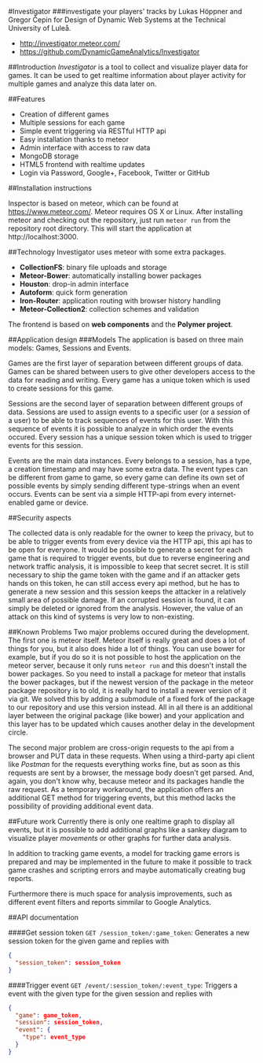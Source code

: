 #Investigator
###investigate your players' tracks
by Lukas Höppner and Gregor Čepin for Design of Dynamic Web Systems at the Technical University of Luleå.

* http://investigator.meteor.com/
* https://github.com/DynamicGameAnalytics/Investigator

##Introduction
*Investigator* is a tool to collect and visualize player data for games. It can be used to get realtime information about player activity for multiple games and analyze this data later on.

##Features
* Creation of different games
* Multiple sessions for each game
* Simple event triggering via RESTful HTTP api
* Easy installation thanks to meteor
* Admin interface with access to raw data
* MongoDB storage
* HTML5 frontend with realtime updates
* Login via Password, Google+, Facebook, Twitter or GitHub

##Installation instructions

Inspector is based on meteor, which can be found at https://www.meteor.com/. Meteor requires OS X or Linux.
After installing meteor and checking out the repository, just run `meteor run` from the repository root directory. This will start the application at http://localhost:3000.

##Technology
Investigator uses meteor with some extra packages.
* **CollectionFS**: binary file uploads and storage
* **Meteor-Bower**: automatically installing bower packages
* **Houston**: drop-in admin interface
* **Autoform**: quick form generation
* **Iron-Router**: application routing with browser history handling
* **Meteor-Collection2**: collection schemes and validation

The frontend is based on **web components** and the **Polymer project**.

##Application design
###Models
The application is based on three main models: Games, Sessions and Events.

Games are the first layer of separation between different groups of data. Games can be shared between users to give other developers access to the data for reading and writing. Every game has a unique token which is used to create sessions for this game.

Sessions are the second layer of separation between different groups of data. Sessions are used to assign events to a specific user (or a *session* of a user) to be able to track sequences of events for this user. With this sequence of events it is possible to analyze in which order the events occured. Every session has a unique session token which is used to trigger events for this session.

Events are the main data instances. Every belongs to a session, has a type, a creation timestamp and may have some extra data. The event types can be different from game to game, so every game can define its own set of possible events by simply sending different type-strings when an event occurs. Events can be sent via a simple HTTP-api from every internet-enabled game or device.

##Security aspects

The collected data is only readable for the owner to keep the privacy, but to be able to trigger events from every device via the HTTP api, this api has to be open for everyone. It would be possible to generate a secret for each game that is required to trigger events, but due to reverse engineering and network traffic analysis, it is impossible to keep that secret secret. It is still necessary to ship the game token with the game and if an attacker gets hands on this token, he can still access every api method, but he has to generate a new session and this session keeps the attacker in a relatively small area of possible damage. If an corrupted session is found, it can simply be deleted or ignored from the analysis. However, the value of an attack on this kind of systems is very low to non-existing.

##Known Problems
Two major problems occured during the development. The first one is meteor itself. Meteor itself is really great and does a lot of things for you, but it also does hide a lot of things. You can use bower for example, but if you do so it is not possible to host the application on the meteor server, because it only runs `meteor run` and this doesn't install the bower packages. So you need to install a package for meteor that installs the bower packages, but if the newest version of the package in the meteor package repository is to old, it is really hard to install a newer version of it via git. We solved this by adding a submodule of a fixed fork of the package to our repository and use this version instead. All in all there is an additional layer between the original package (like bower) and your application and this layer has to be updated which causes another delay in the development circle.

The second major problem are cross-origin requests to the api from a browser and PUT data in these requests. When using a third-party api client like *Postman* for the requests everything works fine, but as soon as this requests are sent by a browser, the message body doesn't get parsed. And, again, you don't know why, because meteor and its packages handle the raw request. As a temporary workaround, the application offers an additional GET method for triggering events, but this method lacks the possibility of providing additional event data.

##Future work
Currently there is only one realtime graph to display all events, but it is possible to add additional graphs like a sankey diagram to visualize player *movements* or other graphs for further data analysis.

In addition to tracking game events, a model for tracking game errors is prepared and may be implemented in the future to make it possible to track game crashes and scripting errors and maybe automatically creating bug reports.

Furthermore there is much space for analysis improvements, such as different event filters and reports simmilar to Google Analytics.

##API documentation

####Get session token
`GET /session_token/:game_token`: Generates a new session token for the given game and replies with
```json
{
  "session_token": session_token
}
```

####Trigger event
`GET /event/:session_token/:event_type`: Triggers a event with the given type for the given session and replies with
```json
{
  "game": game_token,
  "session": session_token,
  "event": {
    "type": event_type
  }
}
```
